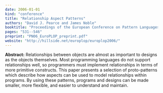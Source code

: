 ```yaml
---
date: 2006-01-01
kind: "conference"
title: "Relationship Aspect Patterns"
authors: "David J. Pearce and James Noble"
booktitle: "Proceedings of the European Conference on Pattern Languages of Programs (EuroPLOP)"
pages: "531--546"
preprint: "PN06_EuroPLOP_preprint.pdf"
website: "http://hillside.net/europlop/europlop2006/"
---
```


**Abstract:**  Relationships between objects are almost as important to designs as the objects themselves. Most programming languages do not support relationships well, so programmers must implement relationships in terms of more primitive constructs. This paper presents a selection of proto-patterns which describe how aspects can be used to model relationships within programs. By using these patterns, programs and designs can be made smaller, more flexible, and easier to understand and maintain.